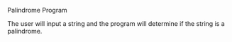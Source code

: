 Palindrome Program

The user will input a string and the program will determine if the string is a palindrome.


